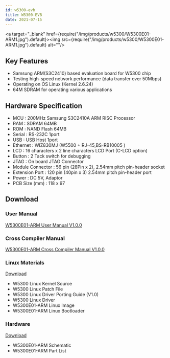 ```yaml
---
id: w5300-evb
title: W5300-EVB
date: 2021-07-15
---
```


<a target="_blank" href={require("/img/products/w5300/W5300E01-ARM1.jpg").default}><img src={require("/img/products/w5300/W5300E01-ARM1.jpg").default} alt=""/></a>

## Key Features

- Samsung ARM(S3C2410) based evaluation board for W5300 chip
- Testing high-speed network performance (data transfer over 50Mbps)
- Operating on OS Linux (Kernel 2.6.24)
- 64M SDRAM for operating various applications

## Hardware Specification

- MCU : 200MHz Samsung S3C2410A ARM RISC Processor
- RAM : SDRAM 64MB
- ROM : NAND Flash 64MB
- Serial : RS-232C 1port
- USB : USB Host 1port
- Ethernet : WIZ830MJ (W5500 + RJ-45,BS-RB10005 )
- LCD : 16 characters x 2 line characters LCD Port  (C-LCD option)
- Button : 2 Tack switch for debugging
- JTAG : On board JTAG Connector
- Module Connector : 56 pin (28Pin x 2), 2.54mm pitch pin-header socket
- Extension Port : 120 pin (40pin x 3) 2.54mm pitch pin-header port
- Power : DC 5V, Adaptor
- PCB Size (mm) : 118 x 97

## Download

### User Manual

<a href="/img/products/w5300/W5300E01-ARM_Manual_V1.0_eng.pdf" target="_blank">W5300E01-ARM User Manual V1.0.0</a>

### Cross Compiler Manual

<a href="/img/products/w5300/W5300E01-ARM_Cross_Compiler_Manual_V1.0_eng.pdf" target="_blank">W5300E01-ARM Cross Compiler Manual V1.0.0</a>

### Linux Materials

<a href="/img/products/w5300/w5300e01-arm_linux.zip" target="_blank">Download</a>

* W5300 Linux Kernel Source
* W5300 Linux Patch File
* W5300 Linux Driver Porting Guide (V1.0)
* W5300 Linux Driver
* W5300E01-ARM Linux Image
* W5300E01-ARM Linux Bootloader

### Hardware

<a href="/img/products/w5300/W5300E01_ARM_HW.zip" target="_blank">Download</a>

* W5300E01-ARM Schematic
* W5300E01-ARM Part List